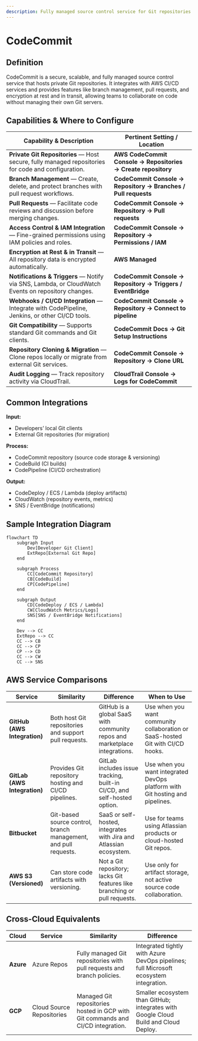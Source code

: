 ```yaml
---
description: Fully managed source control service for Git repositories.
---
```


# CodeCommit

## Definition

CodeCommit is a secure, scalable, and fully managed source control service that hosts private Git repositories. It integrates with AWS CI/CD services and provides features like branch management, pull requests, and encryption at rest and in transit, allowing teams to collaborate on code without managing their own Git servers.

## Capabilities & Where to Configure

| Capability & Description                                                                           | Pertinent Setting / Location                                   |
| -------------------------------------------------------------------------------------------------- | -------------------------------------------------------------- |
| **Private Git Repositories** — Host secure, fully managed repositories for code and configuration. | **AWS CodeCommit Console → Repositories → Create repository**  |
| **Branch Management** — Create, delete, and protect branches with pull request workflows.          | **CodeCommit Console → Repository → Branches / Pull requests** |
| **Pull Requests** — Facilitate code reviews and discussion before merging changes.                 | **CodeCommit Console → Repository → Pull requests**            |
| **Access Control & IAM Integration** — Fine-grained permissions using IAM policies and roles.      | **CodeCommit Console → Repository → Permissions / IAM**        |
| **Encryption at Rest & in Transit** — All repository data is encrypted automatically.              | **AWS Managed**                                                |
| **Notifications & Triggers** — Notify via SNS, Lambda, or CloudWatch Events on repository changes. | **CodeCommit Console → Repository → Triggers / EventBridge**   |
| **Webhooks / CI/CD Integration** — Integrate with CodePipeline, Jenkins, or other CI/CD tools.     | **CodeCommit Console → Repository → Connect to pipeline**      |
| **Git Compatibility** — Supports standard Git commands and Git clients.                            | **CodeCommit Docs → Git Setup Instructions**                   |
| **Repository Cloning & Migration** — Clone repos locally or migrate from external Git services.    | **CodeCommit Console → Repository → Clone URL**                |
| **Audit Logging** — Track repository activity via CloudTrail.                                      | **CloudTrail Console → Logs for CodeCommit**                   |

## Common Integrations

**Input:**

* Developers’ local Git clients
* External Git repositories (for migration)

**Process:**

* CodeCommit repository (source code storage & versioning)
* CodeBuild (CI builds)
* CodePipeline (CI/CD orchestration)

**Output:**

* CodeDeploy / ECS / Lambda (deploy artifacts)
* CloudWatch (repository events, metrics)
* SNS / EventBridge (notifications)

## Sample Integration Diagram

```mermaid
flowchart TD
    subgraph Input
        Dev[Developer Git Client]
        ExtRepo[External Git Repo]
    end

    subgraph Process
        CC[CodeCommit Repository]
        CB[CodeBuild]
        CP[CodePipeline]
    end

    subgraph Output
        CD[CodeDeploy / ECS / Lambda]
        CW[CloudWatch Metrics/Logs]
        SNS[SNS / EventBridge Notifications]
    end

    Dev --> CC
    ExtRepo --> CC
    CC --> CB
    CC --> CP
    CP --> CD
    CC --> CW
    CC --> SNS

```

## AWS Service Comparisons

<table data-full-width="true"><thead><tr><th>Service</th><th>Similarity</th><th>Difference</th><th>When to Use</th></tr></thead><tbody><tr><td><strong>GitHub (AWS Integration)</strong></td><td>Both host Git repositories and support pull requests.</td><td>GitHub is a global SaaS with community repos and marketplace integrations.</td><td>Use when you want community collaboration or SaaS-hosted Git with CI/CD hooks.</td></tr><tr><td><strong>GitLab (AWS Integration)</strong></td><td>Provides Git repository hosting and CI/CD pipelines.</td><td>GitLab includes issue tracking, built-in CI/CD, and self-hosted option.</td><td>Use when you want integrated DevOps platform with Git hosting and pipelines.</td></tr><tr><td><strong>Bitbucket</strong></td><td>Git-based source control, branch management, and pull requests.</td><td>SaaS or self-hosted, integrates with Jira and Atlassian ecosystem.</td><td>Use for teams using Atlassian products or cloud-hosted Git repos.</td></tr><tr><td><strong>AWS S3 (Versioned)</strong></td><td>Can store code artifacts with versioning.</td><td>Not a Git repository; lacks Git features like branching or pull requests.</td><td>Use only for artifact storage, not active source code collaboration.</td></tr></tbody></table>

## Cross-Cloud Equivalents

| Cloud     | Service                   | Similarity                                                                      | Difference                                                                            |
| --------- | ------------------------- | ------------------------------------------------------------------------------- | ------------------------------------------------------------------------------------- |
| **Azure** | Azure Repos               | Fully managed Git repositories with pull requests and branch policies.          | Integrated tightly with Azure DevOps pipelines; full Microsoft ecosystem integration. |
| **GCP**   | Cloud Source Repositories | Managed Git repositories hosted in GCP with Git commands and CI/CD integration. | Smaller ecosystem than GitHub; integrates with Google Cloud Build and Cloud Deploy.   |
